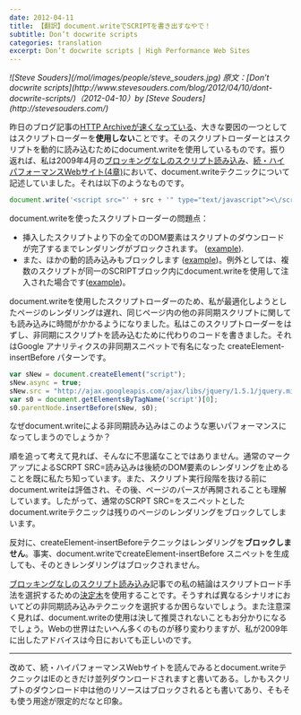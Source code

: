 ```yaml
---
date: 2012-04-11
title: 【翻訳】document.writeでSCRIPTを書き出すなやで！
subtitle: Don’t docwrite scripts
categories: translation
excerpt: Don’t docwrite scripts | High Performance Web Sites
---
```


<cite class="citation">
![Steve Souders](/mol/images/people/steve_souders.jpg)
原文：[Don’t docwrite scripts](http://www.stevesouders.com/blog/2012/04/10/dont-docwrite-scripts/)（<time>2012-04-10</time>）by [Steve Souders](http://stevesouders.com/)
</cite>

昨日のブログ記事の<a href="http://www.stevesouders.com/blog/2012/04/09/making-the-http-archive-faster/">HTTP Archiveが速くなっている</a>、大きな要因の一つとしてはスクリプトローダーを<strong>使用しない</strong>ことです。そのスクリプトローダーとはスクリプトを動的に読み込むためにdocument.writeを使用しているものです。振り返れば、私は2009年4月の<a href="http://www.stevesouders.com/blog/2009/04/27/loading-scripts-without-blocking/">ブロッキングなしのスクリプト読み込み</a>、<a href="http://www.amazon.co.jp/dp/4873114462/">続・ハイパフォーマンスWebサイト(4章)</a>において、document.writeテクニックについて記述していました。それは以下のようなものです。

```javascript
document.write('<script src="' + src + '" type="text/javascript"><\/script>’);
```

document.writeを使ったスクリプトローダーの問題点：
<ul>
	<li>挿入したスクリプトより下の全てのDOM要素はスクリプトのダウンロードが完了するまでレンダリングがブロックされます。 (<a href="http://stevesouders.com/cuzillion/?c0=bi1hfff0_0_f&amp;c1=bj1wfff4_0_f&amp;c2=bi1hfff0_0_f">example</a>).</li>
	<li>また、ほかの動的読み込みもブロックします (<a title="document.write script blocks async script" href="http://stevesouders.com/cuzillion/?c0=hj1wfff2_0_f&amp;c1=bj1dfff2_0_f">example</a>)。例外としては、複数のスクリプトが同一のSCRIPTブロック内にdocument.writeを使用して注入された場合です(<a title="Two document.write scripts in one SCRIPT block" href="http://stevesouders.com/cuzillion/?c0=hj1wfff2_0_f&amp;c1=hj1wfff2_0_f">example</a>)。</li>
</ul>

document.writeを使用したスクリプトローダーのため、私が最適化しようとしたページのレンダリングは遅れ、同じページ内の他の非同期スクリプトに関しても読み込みに時間がかかるようになりました。私はこのスクリプトローダーをはずし、非同期にスクリプトを読み込むために代わりのコードを書きました。それはGoogle アナリティクスの非同期スニペットで有名になった createElement-insertBefore パターンです。

```javascript
var sNew = document.createElement("script");
sNew.async = true;
sNew.src = "http://ajax.googleapis.com/ajax/libs/jquery/1.5.1/jquery.min.js";
var s0 = document.getElementsByTagName('script')[0];
s0.parentNode.insertBefore(sNew, s0);
```

なぜdocument.writeによる非同期読み込みはこのような悪いパフォーマンスになってしまうのでしょうか？

順を追って考えて見れば、そんなに不思議なことではありません。通常のマークアップによるSCRPT SRC=読み込みは後続のDOM要素のレンダリングを止めることを既に私たち知っています。また、スクリプト実行段階を抜ける前にdocument.writeは評価され、その後、ページのパースが再開されることも理解しています。したがって、通常のSCRPT SRC=をスニペットとした document.writeテクニックは残りのページのレンダリングをブロックしてしまいます。

反対に、createElement-insertBeforeテクニックはレンダリングを<strong>ブロックしません</strong>。事実、document.writeでcreateElement-insertBefore スニペットを生成しても、そのときレンダリングはブロックされません。

<a href="http://www.stevesouders.com/blog/2009/04/27/loading-scripts-without-blocking/">ブロッキングなしのスクリプト読み込み</a>記事での私の結論はスクリプトロード手法を選択するための<a href="http://stevesouders.com/efws/images/0405-load-scripts-decision-tree-04.gif">決定木</a>を使用することです。そうすれば異なるシナリオにおいてどの非同期読み込みテクニックを選択するか困らないでしょう。また注意深く見れば、document.writeの使用は決して推奨されないこともお分かりになるでしょう。Webの世界はたいへん多くのものが移り変わりますが、私が2009年に出したアドバイスは今日においても正しいのです。

***

改めて、続・ハイパフォーマンスWebサイトを読んでみるとdocument.writeテクニックはIEのときだけ並列ダウンロードされますと書いてある。しかもスクリプトのダウンロード中は他のリソースはブロックされるとも書いてあり、そもそも使う用途が限定的だなと印象。
